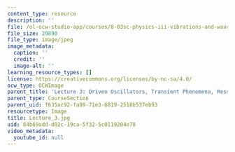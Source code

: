 ```yaml
---
content_type: resource
description: ''
file: /ol-ocw-studio-app/courses/8-03sc-physics-iii-vibrations-and-waves-fall-2016/84b69addd02c19ca5f325c0119204e78_Lecture_3.jpg
file_size: 29890
file_type: image/jpeg
image_metadata:
  caption: ''
  credit: ''
  image-alt: ''
learning_resource_types: []
license: https://creativecommons.org/licenses/by-nc-sa/4.0/
ocw_type: OCWImage
parent_title: 'Lecture 3: Driven Oscillators, Transient Phenomena, Resonance'
parent_type: CourseSection
parent_uid: f635ac92-fa89-71e3-6819-2518b537eb93
resourcetype: Image
title: Lecture_3.jpg
uid: 84b69add-d02c-19ca-5f32-5c0119204e78
video_metadata:
  youtube_id: null
---
```

